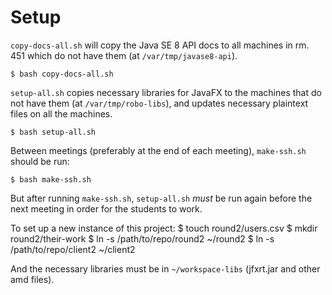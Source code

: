 # Setup

`copy-docs-all.sh` will copy the Java SE 8 API docs to all machines in rm. 451
which do not have them (at `/var/tmp/javase8-api`).

    $ bash copy-docs-all.sh

`setup-all.sh` copies necessary libraries for JavaFX to the machines that
do not have them (at `/var/tmp/robo-libs`), and updates necessary plaintext
files on all the machines.

    $ bash setup-all.sh

Between meetings (preferably at the end of each meeting),
`make-ssh.sh` should be run:

    $ bash make-ssh.sh

But after running `make-ssh.sh`, `setup-all.sh` *must* be run
again before the next meeting in order for the students to work.

To set up a new instance of this project:
    $ touch round2/users.csv
    $ mkdir round2/their-work
    $ ln -s /path/to/repo/round2 ~/round2
    $ ln -s /path/to/repo/client2 ~/client2

And the necessary libraries must be in `~/workspace-libs` (jfxrt.jar and other amd files).

